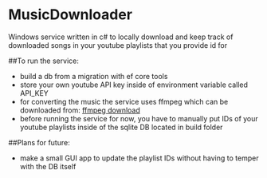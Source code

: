 # MusicDownloader
Windows service written in c# to locally download and keep track of downloaded songs in your youtube playlists that you provide id for

##To run the service:
- build a db from a migration with ef core tools
- store your own youtube API key inside of environment variable called API_KEY
- for converting the music the service uses ffmpeg which can be downloaded from: [ffmpeg download](https://www.gyan.dev/ffmpeg/builds/)
- before running the service for now, you have to manually put IDs of your youtube playlists inside of the sqlite DB located in build folder

##Plans for future: 
- make a small GUI app to update the playlist IDs without having to temper with the DB itself
